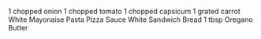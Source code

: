 1 chopped onion
1 chopped tomato
1 chopped capsicum
1 grated carrot
White Mayonaise
Pasta Pizza Sauce
White Sandwich Bread
1 tbsp Oregano
Butter